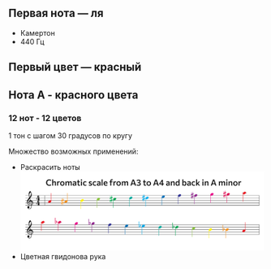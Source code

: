 ## Первая нота — ля
- Камертон
- 440 Гц
## Первый цвет — красный
## Нота A - красного цвета
### 12 нот - 12 цветов
1 тон с шагом 30 градусов по кругу

Множество возможных применений:
- Раскрасить ноты ![](./chromatic-scale.svg)
- Цветная гвидонова рука 